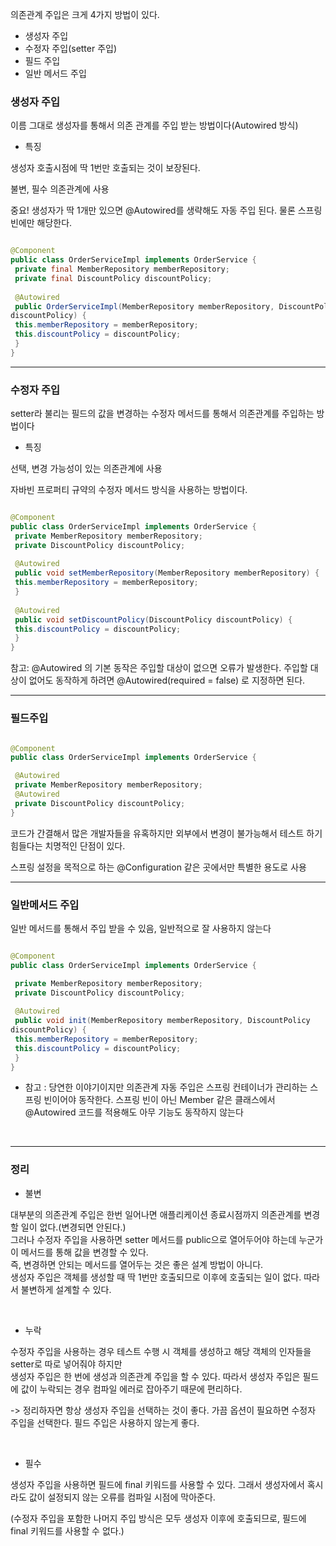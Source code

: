 의존관계 주입은 크게 4가지 방법이 있다.

* 생성자 주입
* 수정자 주입(setter 주입)
* 필드 주입
* 일반 메서드 주입

### 생성자 주입

이름 그대로 생성자를 통해서 의존 관계를 주입 받는 방법이다(Autowired 방식)

- 특징

생성자 호출시점에 딱 1번만 호출되는 것이 보장된다.

불변, 필수 의존관계에 사용

중요! 생성자가 딱 1개만 있으면 @Autowired를 생략해도 자동 주입 된다. 물론 스프링 빈에만 해당한다.

```java

@Component
public class OrderServiceImpl implements OrderService {
 private final MemberRepository memberRepository;
 private final DiscountPolicy discountPolicy;
 
 @Autowired
 public OrderServiceImpl(MemberRepository memberRepository, DiscountPolicy
discountPolicy) {
 this.memberRepository = memberRepository;
 this.discountPolicy = discountPolicy;
 }
}

```

---

### 수정자 주입

setter라 불리는 필드의 값을 변경하는 수정자 메서드를 통해서 의존관계를 주입하는 방법이다

- 특징

선택, 변경 가능성이 있는 의존관계에 사용

자바빈 프로퍼티 규약의 수정자 메서드 방식을 사용하는 방법이다.

```java

@Component
public class OrderServiceImpl implements OrderService {
 private MemberRepository memberRepository;
 private DiscountPolicy discountPolicy;
 
 @Autowired
 public void setMemberRepository(MemberRepository memberRepository) {
 this.memberRepository = memberRepository;
 }
 
 @Autowired
 public void setDiscountPolicy(DiscountPolicy discountPolicy) {
 this.discountPolicy = discountPolicy;
 }
}

```

참고: @Autowired 의 기본 동작은 주입할 대상이 없으면 오류가 발생한다. 주입할 대상이 없어도 동작하게
하려면 @Autowired(required = false) 로 지정하면 된다.

---

### 필드주입

```java

@Component
public class OrderServiceImpl implements OrderService {

 @Autowired
 private MemberRepository memberRepository;
 @Autowired
 private DiscountPolicy discountPolicy;
}


```

코드가 간결해서 많은 개발자들을 유혹하지만 외부에서 변경이 불가능해서 테스트 하기 힘들다는 치명적인 단점이 있다.

스프링 설정을 목적으로 하는 @Configuration 같은 곳에서만 특별한 용도로 사용

---

### 일반메서드 주입

일반 메서드를 통해서 주입 받을 수 있음, 일반적으로 잘 사용하지 않는다

```java

@Component
public class OrderServiceImpl implements OrderService {

 private MemberRepository memberRepository;
 private DiscountPolicy discountPolicy;
 
 @Autowired
 public void init(MemberRepository memberRepository, DiscountPolicy 
discountPolicy) {
 this.memberRepository = memberRepository;
 this.discountPolicy = discountPolicy;
 }
}


```


* 참고 : 당연한 이야기이지만 의존관계 자동 주입은 스프링 컨테이너가 관리하는 스프링 빈이어야
동작한다. 스프링 빈이 아닌 Member 같은 클래스에서 @Autowired 코드를 적용해도 아무 기능도
동작하지 않는다

<br/>

---

### 정리


- 불변

대부분의 의존관계 주입은 한번 일어나면 애플리케이션 종료시점까지 의존관계를 변경할 일이 없다.(변경되면 안된다.) <br/>
그러나 수정자 주입을 사용하면 setter 메서드를 public으로 열어두어야 하는데 누군가 이 메서드를 통해 값을 변경할 수 있다.  <br/>
즉, 변경하면 안되는 메서드를 열어두는 것은 좋은 설계 방법이 아니다. <br/>
생성자 주입은 객체를 생성할 때 딱 1번만 호출되므로 이후에 호출되는 일이 없다. 따라서 불변하게 설계할 수 있다.

<br/>
 

- 누락

수정자 주입을 사용하는 경우 테스트 수행 시 객체를 생성하고 해당 객체의 인자들을 setter로 따로 넣어줘야 하지만 <br/>
생성자 주입은 한 번에 생성과 의존관계 주입을 할 수 있다. 따라서 생성자 주입은 필드에 값이 누락되는 경우 컴파일 에러로 잡아주기 때문에 편리하다.


-> 정리하자면 항상 생성자 주입을 선택하는 것이 좋다. 가끔 옵션이 필요하면 수정자 주입을 선택한다. 필드 주입은 사용하지 않는게 좋다.

<br/>

- 필수

생성자 주입을 사용하면 필드에 final 키워드를 사용할 수 있다. 
그래서 생성자에서 혹시라도 값이 설정되지 않는 오류를 컴파일 시점에 막아준다.<br/>

(수정자 주입을 포함한 나머지 주입 방식은 모두 생성자 이후에 호출되므로, 필드에 final 키워드를 사용할 수 없다.)

